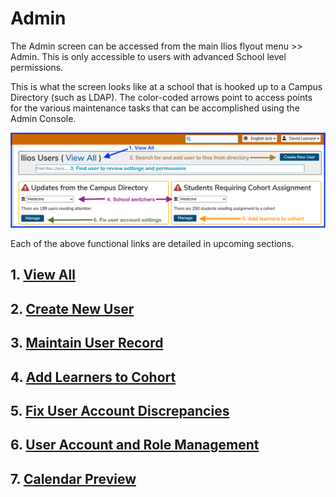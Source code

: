 # Admin

The Admin screen can be accessed from the main Ilios flyout menu &gt;&gt; Admin. This is only accessible to users with advanced School level permissions.

This is what the screen looks like at a school that is hooked up to a Campus Directory \(such as LDAP\). The color-coded arrows point to access points for the various maintenance tasks that can be accomplished using the Admin Console.

![](../.gitbook/assets/admin_ldap1.png)

Each of the above functional links are detailed in upcoming sections.

## 1. [View All](https://iliosproject.gitbook.io/ilios-user-guide/admin/view-all)

## 2. [Create New User](https://iliosproject.gitbook.io/ilios-user-guide/admin/create-new-user)

## 3. [Maintain User Record](https://iliosproject.gitbook.io/ilios-user-guide/admin/maintain-user-record)

## 4. [Add Learners to Cohort](https://iliosproject.gitbook.io/ilios-user-guide/admin/add-learners-to-cohort)

## 5. [Fix User Account Discrepancies](https://iliosproject.gitbooks.io/ilios-user-guide/content/pages/admin/fix_user_account_discrepancies.html)

## 6. [User Account and Role Management](https://iliosproject.gitbook.io/ilios-user-guide/admin/user-account-and-role-management)

## 7. [Calendar Preview](https://iliosproject.gitbook.io/ilios-user-guide/admin/calendar-preview)

